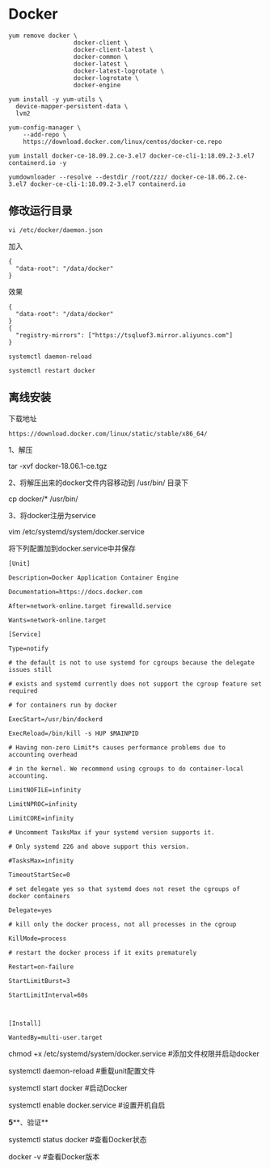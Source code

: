 # Docker

```
yum remove docker \
                  docker-client \
                  docker-client-latest \
                  docker-common \
                  docker-latest \
                  docker-latest-logrotate \
                  docker-logrotate \
                  docker-engine
```

```
yum install -y yum-utils \
  device-mapper-persistent-data \
  lvm2
```

```
yum-config-manager \
    --add-repo \
    https://download.docker.com/linux/centos/docker-ce.repo
```

```
yum install docker-ce-18.09.2.ce-3.el7 docker-ce-cli-1:18.09.2-3.el7 containerd.io -y
```

```
yumdownloader --resolve --destdir /root/zzz/ docker-ce-18.06.2.ce-3.el7 docker-ce-cli-1:18.09.2-3.el7 containerd.io
```



## 修改运行目录

```
vi /etc/docker/daemon.json 
```

加入

```
{
  "data-root": "/data/docker"
}
```

效果

```
{
  "data-root": "/data/docker"
}
{
  "registry-mirrors": ["https://tsqluof3.mirror.aliyuncs.com"]
}
```

```
systemctl daemon-reload
```

```
systemctl restart docker
```



## 离线安装

下载地址

```
https://download.docker.com/linux/static/stable/x86_64/
```

1、解压

tar -xvf docker-18.06.1-ce.tgz

2、将解压出来的docker文件内容移动到 /usr/bin/ 目录下

cp docker/* /usr/bin/

3、将docker注册为service

vim /etc/systemd/system/docker.service

将下列配置加到docker.service中并保存

```
[Unit]

Description=Docker Application Container Engine

Documentation=https://docs.docker.com

After=network-online.target firewalld.service

Wants=network-online.target

[Service]

Type=notify

# the default is not to use systemd for cgroups because the delegate issues still

# exists and systemd currently does not support the cgroup feature set required

# for containers run by docker

ExecStart=/usr/bin/dockerd

ExecReload=/bin/kill -s HUP $MAINPID

# Having non-zero Limit*s causes performance problems due to accounting overhead

# in the kernel. We recommend using cgroups to do container-local accounting.

LimitNOFILE=infinity

LimitNPROC=infinity

LimitCORE=infinity

# Uncomment TasksMax if your systemd version supports it.

# Only systemd 226 and above support this version.

#TasksMax=infinity

TimeoutStartSec=0

# set delegate yes so that systemd does not reset the cgroups of docker containers

Delegate=yes

# kill only the docker process, not all processes in the cgroup

KillMode=process

# restart the docker process if it exits prematurely

Restart=on-failure

StartLimitBurst=3

StartLimitInterval=60s

 

[Install]

WantedBy=multi-user.target
```





chmod +x /etc/systemd/system/docker.service       #添加文件权限并启动docker

systemctl daemon-reload                            #重载unit配置文件

systemctl start docker                                #启动Docker

systemctl enable docker.service                      #设置开机自启

**5****、验证**

systemctl status docker                             #查看Docker状态

docker -v                                           #查看Docker版本






